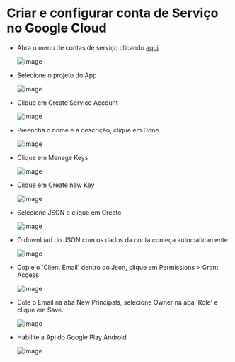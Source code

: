 # Criar e configurar conta de Serviço no Google Cloud

-   Abra o menu de contas de serviço clicando [aqui](https://console.cloud.google.com/projectselector2/iam-admin/serviceaccounts?supportedpurview=project)

    ![image](./images/imagem1.png)

-   Selecione o projeto do App

    ![image](./images/imagem2.png)

-   Clique em Create Service Account

    ![image](./images/imagem3.png)

-   Preencha o nome e a descrição, clique em Done.

    ![image](./images/imagem4.png)

-   Clique em Menage Keys

    ![image](./images/imagem5.png)

-   Clique em Create new Key

    ![image](./images/imagem6.png)

-   Selecione JSON e clique em Create.

    ![image](./images/imagem7.png)

-   O download do JSON com os dados da conta começa automaticamente

    ![image](./images/imagem8.png)

-   Copie o 'Client Email' dentro do Json, clique em Permissions > Grant Access

    ![image](./images/imagem9.png)

-   Cole o Email na aba New Principals, selecione Owner na aba 'Role' e clique em Save.

    ![image](./images/imagem10.png)

-   Habilite a Api do Google Play Android

    ![image](./images/imagem11.png)
